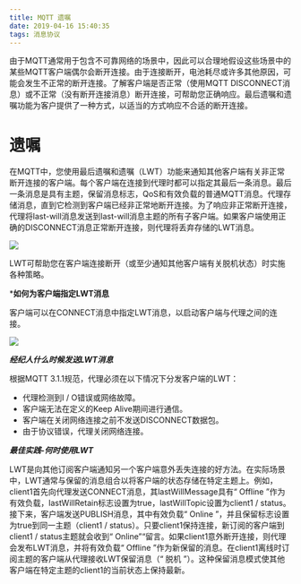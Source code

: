 ```yaml
---
title: MQTT 遗嘱
date: 2019-04-16 15:40:35
tags: 消息协议
---
```


由于MQTT通常用于包含不可靠网络的场景中，因此可以合理地假设这些场景中的某些MQTT客户端偶尔会断开连接。由于连接断开，电池耗尽或许多其他原因，可能会发生不正常的断开连接。了解客户端是否正常（使用MQTT DISCONNECT消息）或不正常（没有断开连接消息）断开连接，可帮助您正确响应。最后遗嘱和遗嘱功能为客户提供了一种方式，以适当的方式响应不合适的断开连接。

# 遗嘱

在MQTT中，您使用最后遗嘱和遗嘱（LWT）功能来通知其他客户端有关非正常断开连接的客户端。每个客户端在连接到代理时都可以指定其最后一条消息。最后一条消息是具有主题，保留消息标志，QoS和有效负载的普通MQTT消息。代理存储消息，直到它检测到客户端已经非正常地断开连接。为了响应非正常断开连接，代理将last-will消息发送到last-will消息主题的所有子客户端。如果客户端使用正确的DISCONNECT消息正常断开连接，则代理将丢弃存储的LWT消息。

![](images/disconnect.png)

LWT可帮助您在客户端连接断开（或至少通知其他客户端有关脱机状态）时实施各种策略。

***如何为客户端指定LWT消息**

客户端可以在CONNECT消息中指定LWT消息，以启动客户端与代理之间的连接。

![](images/connect.png)

***经纪人什么时候发送LWT消息***

根据MQTT 3.1.1规范，代理必须在以下情况下分发客户端的LWT：

- 代理检测到I / O错误或网络故障。
- 客户端无法在定义的Keep Alive期间进行通信。
- 客户端在关闭网络连接之前不发送DISCONNECT数据包。
- 由于协议错误，代理关闭网络连接。

***最佳实践-何时使用LWT***

LWT是向其他订阅客户端通知另一个客户端意外丢失连接的好方法。在实际场景中，LWT通常与保留的消息组合以将客户端的状态存储在特定主题上。例如，client1首先向代理发送CONNECT消息，其lastWillMessage具有“ Offline ”作为有效负载，lastWillRetain标志设置为true，lastWillTopic设置为client1 / status。接下来，客户端发送PUBLISH消息，其中有效负载“ Online ”，并且保留标志设置为true到同一主题（client1 / status）。只要client1保持连接，新订阅的客户端到client1 / status主题就会收到“ Online”“留言。如果client1意外断开连接，则代理会发布LWT消息，并将有效负载“ Offline ”作为新保留的消息。在client1离线时订阅主题的客户端从代理接收LWT保留消息（“ 脱机 ”）。这种保留消息模式使其他客户端在特定主题的client1的当前状态上保持最新。

